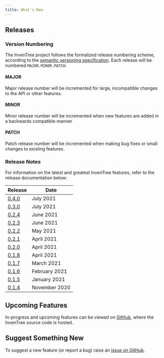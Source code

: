```yaml
---
title: What's New
---
```


## Releases

### Version Numbering

The InvenTree project follows the formalized release numbering scheme, according to the [semantic versioning specification](https://semver.org/). Each release will be numbered `MAJOR.MINOR.PATCH`:

#### MAJOR

Major release number will be incremented for large, incompatible changes to the API or other features.

#### MINOR

Minor release number will be incremented when new features are added in a backwards compatible manner

#### PATCH

Patch release number will be incremented when making bug fixes or small changes to existing features.

### Release Notes

For information on the latest and greatest InvenTree features, refer to the release documentation below:

| Release | Date |
| ------- | ---- |
| [0.4.0](./0.4.0.md) | July 2021 |
| [0.3.0](./0.3.0.md) | July 2021 |
| [0.2.4](./0.2.4.md) | June 2021 |
| [0.2.3](./0.2.3.md) | June 2021 |
| [0.2.2](./0.2.2.md) | May 2021 |
| [0.2.1](./0.2.1.md) | April 2021 |
| [0.2.0](./0.2.0.md) | April 2021 |
| [0.1.8](./0.1.8.md) | April 2021 |
| [0.1.7](./0.1.7.md) | March 2021 |
| [0.1.6](./0.1.6.md) | February 2021 |
| [0.1.5](./0.1.5.md) | January 2021 |
| [0.1.4](./0.1.4.md) | November 2020 |

## Upcoming Features

In-progress and upcoming features can be viewed on [GitHub](https://github.com/inventree/inventree/pulls), where the InvenTree source code is hosted.

## Suggest Something New

To suggest a new feature (or report a bug) raise an [issue on GitHub](https://github.com/inventree/inventree/issues).

